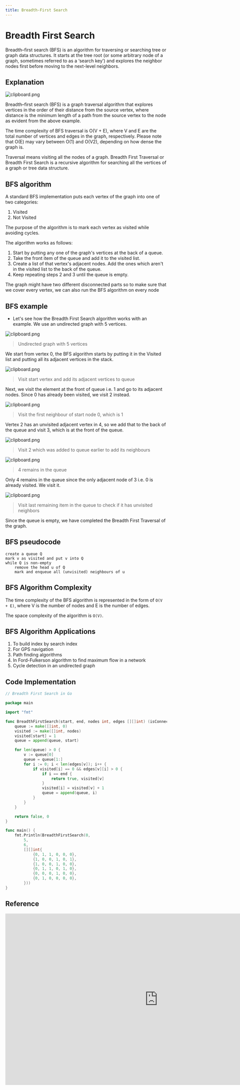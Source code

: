 ```yaml
---
title: Breadth-First Search 
---
```

# Breadth First Search

Breadth–first search (BFS) is an algorithm for traversing or searching tree or graph data structures. It starts at the tree root (or some arbitrary node of a graph, sometimes referred to as a ‘search key’) and explores the neighbor nodes first before moving to the next-level neighbors.

## Explanation


![clipboard.png](https://miro.medium.com/max/1000/0*tDMgFqo4ImTjMWdw.gif)

Breadth–first search (BFS) is a graph traversal algorithm that explores vertices in the order of their distance from the source vertex, where distance is the minimum length of a path from the source vertex to the node as evident from the above example.


The time complexity of BFS traversal is O(V + E), where V and E are the total number of vertices and edges in the graph, respectively. Please note that O(E) may vary between O(1) and O(V2), depending on how dense the graph is.

Traversal means visiting all the nodes of a graph. Breadth First Traversal or Breadth First Search is a recursive algorithm for searching all the vertices of a graph or tree data structure.


## BFS algorithm

A standard BFS implementation puts each vertex of the graph into one of two categories:

1.  Visited
2.  Not Visited

The purpose of the algorithm is to mark each vertex as visited while avoiding cycles.

The algorithm works as follows:

1.  Start by putting any one of the graph's vertices at the back of a queue.
2.  Take the front item of the queue and add it to the visited list.
3.  Create a list of that vertex's adjacent nodes. Add the ones which aren't in the visited list to the back of the queue.
4.  Keep repeating steps 2 and 3 until the queue is empty.

The graph might have two different disconnected parts so to make sure that we cover every vertex, we can also run the BFS algorithm on every node


## BFS example


- Let's see how the Breadth First Search algorithm works with an example. We use an undirected graph with 5 vertices.

![clipboard.png](x2yG8Pcd2-clipboard.png)

> Undirected graph with 5 vertices

We start from vertex 0, the BFS algorithm starts by putting it in the Visited list and putting all its adjacent vertices in the stack.

![clipboard.png](av1ps0C5b-clipboard.png)

> Visit start vertex and add its adjacent vertices to queue

Next, we visit the element at the front of queue i.e. 1 and go to its adjacent nodes. Since 0 has already been visited, we visit 2 instead.

![clipboard.png](4KLFdCD23-clipboard.png)

> Visit the first neighbour of start node 0, which is 1


Vertex 2 has an unvisited adjacent vertex in 4, so we add that to the back of the queue and visit 3, which is at the front of the queue.

![clipboard.png](5VTw0YiCk-clipboard.png)

> Visit 2 which was added to queue earlier to add its neighbours

![clipboard.png](Etlf9uQUs-clipboard.png)

> 4 remains in the queue

Only 4 remains in the queue since the only adjacent node of 3 i.e. 0 is already visited. We visit it.

![clipboard.png](44Yjk0w80-clipboard.png)

> Visit last remaining item in the queue to check if it has unvisited neighbors

Since the queue is empty, we have completed the Breadth First Traversal of the graph.


## BFS pseudocode
```
create a queue Q 
mark v as visited and put v into Q 
while Q is non-empty 
    remove the head u of Q 
    mark and enqueue all (unvisited) neighbours of u
```


## BFS Algorithm Complexity


The time complexity of the BFS algorithm is represented in the form of `O(V + E)`, where V is the number of nodes and E is the number of edges.

The space complexity of the algorithm is `O(V)`.



## BFS Algorithm Applications

1.  To build index by search index
2.  For GPS navigation
3.  Path finding algorithms
4.  In Ford-Fulkerson algorithm to find maximum flow in a network
5.  Cycle detection in an undirected graph


## Code Implementation

```go
// Breadth First Search in Go

package main

import "fmt"

func BreadthFirstSearch(start, end, nodes int, edges [][]int) (isConnected bool, distance int) {
	queue := make([]int, 0)
	visited := make([]int, nodes)
	visited[start] = 1
	queue = append(queue, start)

	for len(queue) > 0 {
		v := queue[0]
		queue = queue[1:]
		for i := 0; i < len(edges[v]); i++ {
			if visited[i] == 0 && edges[v][i] > 0 {
				if i == end {
					return true, visited[v]
				}
				visited[i] = visited[v] + 1
				queue = append(queue, i)
			}
		}
	}

	return false, 0
}

func main() {
	fmt.Println(BreadthFirstSearch(0,
		5,
		6,
		[][]int{
			{0, 1, 1, 0, 0, 0},
			{1, 0, 0, 1, 0, 1},
			{1, 0, 0, 1, 0, 0},
			{0, 1, 1, 0, 1, 0},
			{0, 0, 0, 1, 0, 0},
			{0, 1, 0, 0, 0, 0},
		}))
}

```

## Reference

<iframe width="950" height="534" src="https://www.youtube.com/embed/oDqjPvD54Ss" title="Breadth First Search Algorithm | Shortest Path | Graph Theory" frameborder="0" allow="accelerometer; autoplay; clipboard-write; encrypted-media; gyroscope; picture-in-picture" allowfullscreen></iframe>